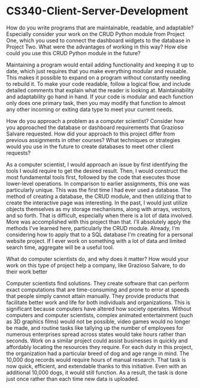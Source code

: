 # CS340-Client-Server-Development

How do you write programs that are maintainable, readable, and adaptable? Especially consider your work on the CRUD Python module from Project One, which you used to connect the dashboard widgets to the database in Project Two. What were the advantages of working in this way? How else could you use this CRUD Python module in the future?

Maintaining a program would entail adding functionality and keeping it up to date, which just requires that you make everything modular and reusable. This makes it possible to expand on a program without constantly needing to rebuild it. To make your code readable, follow a logical flow, and include detailed comments that explain what the reader is looking at. Maintainability and adaptability go hand in hand. If your code is modular and each function only does one primary task, then you may modify that function to almost any other incoming or exiting data type to meet your current needs.

How do you approach a problem as a computer scientist? Consider how you approached the database or dashboard requirements that Grazioso Salvare requested. How did your approach to this project differ from previous assignments in other courses? What techniques or strategies would you use in the future to create databases to meet other client requests?

As a computer scientist, I would approach an issue by first identifying the tools I would require to get the desired result. Then, I would construct the most fundamental tools first, followed by the code that executes those lower-level operations. In comparison to earlier assignments, this one was particularly unique. This was the first time I had ever used a database. The method of creating a database, the CRUD module, and then utilizing that to create the interactive page was interesting. In the past, I would just utilize objects themselves as my storage mechanisms, along with arrays, vectors, and so forth. That is difficult, especially when there is a lot of data involved. More was accomplished with this project than that. I'll absolutely apply the methods I've learned here, particularly the CRUD module. Already, I'm considering how to apply that to a SQL database I'm creating for a personal website project. If I ever work on something with a lot of data and limited search time, aggregate will be a useful tool.


What do computer scientists do, and why does it matter? How would your work on this type of project help a company, like Grazioso Salvare, to do their work better

Computer scientists find solutions. They create software that can perform exact computations that are time-consuming and prone to error at speeds that people simply cannot attain manually. They provide products that facilitate better work and life for both individuals and organizations. This is significant because computers have altered how society operates. Without computers and computer scientists, complex animated entertainment (such as 3D graphics films) would not be possible, video games would no longer be made, and routine tasks like tallying up the number of employees for numerous enterprises spread across states would take hours rather than seconds. Work on a similar project could assist businesses in quickly and affordably locating the resources they require. For each duty in this project, the organization had a particular breed of dog and age range in mind. The 10,000 dog records would require hours of manual research. That task is now quick, efficient, and extendable thanks to this initiative. Even with an additional 10,000 dogs, it would still function. As a result, the task is done just once rather than each time new data is uploaded.
